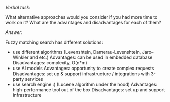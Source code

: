 _Verbal task_:

What alternative approaches would you consider if you had more time to work on it? What are the advantages and disadvantages for each of them?

_Answer_:

Fuzzy matching search has different solutions:

- use different algorithms (Levenshtein, Damerau-Levenshtein, Jaro–Winkler and etc.)
  Advantages: can be used in embedded database
  Disadvantages: complexity, O(n\*m)
- use AI models
  Advantages: opportunity to create complex requests
  Disadvantages: set up & support infrastructure / integrations with 3-party services
- use search engine :) (Lucene algorithm under the hood)
  Advantages: high-performance tool out of the box
  Disadvantages: set up and support infrastructure
